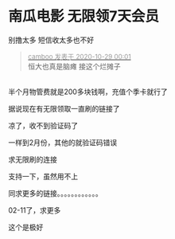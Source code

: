 # 南瓜电影 无限领7天会员


别撸太多 短信收太多也不好

<div class="quote"><blockquote><font size="2"><a href="https://www.hostloc.com/forum.php?mod=redirect&amp;goto=findpost&amp;pid=9366997&amp;ptid=759610" target="_blank"><font color="#999999">camboo 发表于 2020-10-29 00:01</font></a></font><br />
恒大也真是脑瘫 接这个烂摊子</blockquote></div><br />
<img src="static/image/smiley/yct/014.gif" smilieid="45" border="0" alt="" />半个月物管费就是200多块钱啊，充值个季卡就行了

据说现在有无限领取一直刷的链接了

凉了，收不到验证码了

一样到2月份，其他的就验证码错误

求无限刷的连接

支持一下，虽然用不上

同求更多的链接。。。。。。。。。。。。<img id="aimg_fgpD4" onclick="zoom(this, this.src, 0, 0, 0)" class="zoom" src="https://cdn.jsdelivr.net/gh/hishis/forum-master/public/images/patch.gif" onmouseover="img_onmouseoverfunc(this)" onload="thumbImg(this)" border="0" alt="" />

02-11了，求更多<img src="static/image/smiley/default/lol.gif" smilieid="12" border="0" alt="" /><img id="aimg_Trciw" onclick="zoom(this, this.src, 0, 0, 0)" class="zoom" src="https://cdn.jsdelivr.net/gh/hishis/forum-master/public/images/patch.gif" onmouseover="img_onmouseoverfunc(this)" onload="thumbImg(this)" border="0" alt="" />

这个是极好
